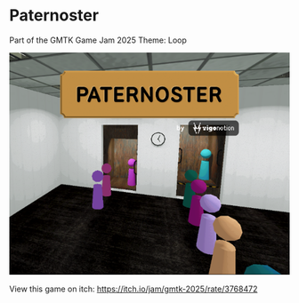 # Paternoster

Part of the GMTK Game Jam 2025
Theme: Loop

![Cover](<itch cover.png>)


View this game on itch: https://itch.io/jam/gmtk-2025/rate/3768472